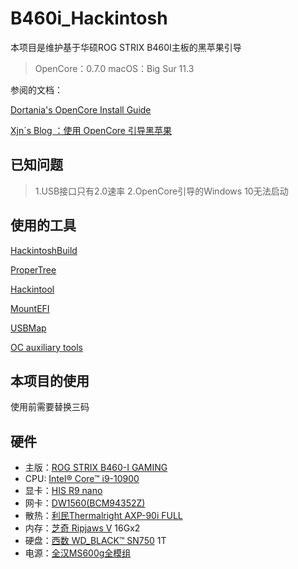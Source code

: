 # B460i_Hackintosh

本项目是维护基于华硕ROG STRIX B460I主板的黑苹果引导

> OpenCore：0.7.0
> macOS：Big Sur 11.3

参阅的文档：

[Dortania's OpenCore Install Guide](https://dortania.github.io/OpenCore-Install-Guide/)

[Xjn´s Blog ：使用 OpenCore 引导黑苹果](https://blog.xjn819.com/post/opencore-guide.html)

## 已知问题

> 1.USB接口只有2.0速率
> 2.OpenCore引导的Windows 10无法启动

## 使用的工具

[HackintoshBuild](https://github.com/bugprogrammer/HackintoshBuild)

[ProperTree](https://github.com/corpnewt/ProperTree)

[Hackintool](https://github.com/headkaze/Hackintool)

[MountEFI](https://github.com/corpnewt/MountEFI)

[USBMap](https://github.com/corpnewt/USBMap)

[OC auxiliary tools](https://github.com/ic005k/QtOpenCoreConfig)

## 本项目的使用
使用前需要替换三码

## 硬件
* 主版：[ROG STRIX B460-I GAMING](https://www.asus.com.cn/Motherboards/ROG-STRIX-B460-I-GAMING/)
* CPU: [Intel® Core™ i9-10900](https://www.intel.com/content/www/us/en/products/processors/core/i5-processors/i5-10400.html)
* 显卡：[HIS R9 nano](https://www.amd.com/en/press-releases/amd-radeon-r9-nano-2015aug27) 
* 网卡：[DW1560(BCM94352Z)](https://www.amazon.com/Broadcom-BCM94352Z-802-11a-Bluetooth-867Mbps/dp/B0156DVQ7G)
* 散热：[利民Thermalright AXP-90i FULL](http://www.thermalright.com/product/axp-90i-%e7%ba%af%e9%93%9c%e7%89%88/)
* 内存：[芝奇 Ripjaws V](https://gskill.com/cn/product/204/218/1535687484/F4-3200C16S-16GVK) 16Gx2 
* 硬盘：[西数 WD_BLACK™ SN750](https://shop.westerndigital.com/zh-cn/products/internal-drives/wd-black-sn750-nvme-ssd#WDS500G3X0C) 1T
* 电源：[全汉MS600g全模组](https://www.fsplifestyle.com/PROP18c003461/) 

